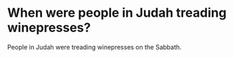 # When were people in Judah treading winepresses?

People in Judah were treading winepresses on the Sabbath.
